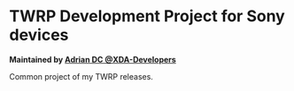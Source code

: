 # TWRP Development Project for Sony devices
<b>Maintained by [Adrian DC @XDA-Developers](http://forum.xda-developers.com/member.php?u=2233641)</b>

Common project of my TWRP releases.<br />
